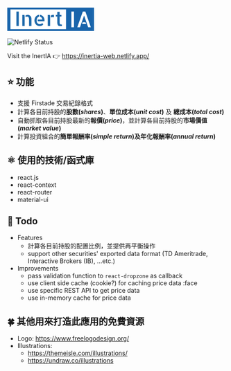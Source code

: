 ![InertIA](./src/images/logo.png?raw=true)

![Netlify Status](https://api.netlify.com/api/v1/badges/e912a2f1-9929-40ed-87a0-5216d6b79f59/deploy-status)

Visit the InertIA 👉 https://inertia-web.netlify.app/

## ⭐ 功能
- 支援 Firstade 交易紀錄格式
- 計算各目前持股的**股數(*shares*)**、**單位成本(*unit cost*)** 及 **總成本(*total cost*)**
- 自動抓取各目前持股最新的**報價(*price*)**，並計算各目前持股的**市場價值(*market value*)**
- 計算投資組合的**簡單報酬率(*simple return*)**及**年化報酬率(*annual return*)**

## ⚛️ 使用的技術/函式庫
- react.js
- react-context
- react-router
- material-ui

## 👺 Todo
- Features
  - 計算各目前持股的配置比例，並提供再平衡操作
  - support other securities' exported data format (TD Ameritrade, Interactive Brokers (IB), ...etc.)
- Improvements
  - pass validation function to `react-dropzone` as callback
  - use client side cache (cookie?) for caching price data :face
  - use specific REST API to get price data
  - use in-memory cache for price data

## 🍀 其他用來打造此應用的免費資源
- Logo: https://www.freelogodesign.org/
- Illustrations:
  - https://themeisle.com/illustrations/
  - https://undraw.co/illustrations